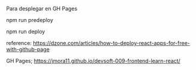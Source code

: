 Para desplegar en GH Pages

npm run predeploy

npm run deploy

reference: https://dzone.com/articles/how-to-deploy-react-apps-for-free-with-github-page


GH Pages; https://jmora11.github.io/devsoft-009-frontend-learn-react/